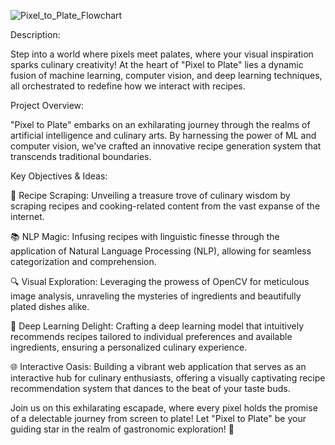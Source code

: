 ![Pixel_to_Plate_Flowchart](https://github.com/saitejasri1/Shared-ML-project/assets/103060090/366c76ce-1b80-4f0c-b0af-112d60e54979)


Description: <br>

Step into a world where pixels meet palates, where your visual inspiration sparks culinary creativity! At the heart of "Pixel to Plate" lies a dynamic fusion of machine learning, computer vision, and deep learning techniques, all orchestrated to redefine how we interact with recipes.

Project Overview: <br>

"Pixel to Plate" embarks on an exhilarating journey through the realms of artificial intelligence and culinary arts. By harnessing the power of ML and computer vision, we've crafted an innovative recipe generation system that transcends traditional boundaries.

Key Objectives & Ideas: 
<br>

🍳 Recipe Scraping: Unveiling a treasure trove of culinary wisdom by scraping recipes and cooking-related content from the vast expanse of the internet. <br>

📚 NLP Magic: Infusing recipes with linguistic finesse through the application of Natural Language Processing (NLP), allowing for seamless categorization and comprehension. <br>

🔍 Visual Exploration: Leveraging the prowess of OpenCV for meticulous image analysis, unraveling the mysteries of ingredients and beautifully plated dishes alike. <br>

🧠 Deep Learning Delight: Crafting a deep learning model that intuitively recommends recipes tailored to individual preferences and available ingredients, ensuring a personalized culinary experience. <br>

🌐 Interactive Oasis: Building a vibrant web application that serves as an interactive hub for culinary enthusiasts, offering a visually captivating recipe recommendation system that dances to the beat of your taste buds. <br>

Join us on this exhilarating escapade, where every pixel holds the promise of a delectable journey from screen to plate! Let "Pixel to Plate" be your guiding star in the realm of gastronomic exploration! 🌟
